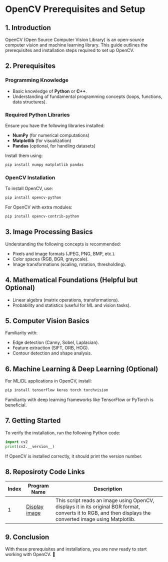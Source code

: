 # OpenCV Prerequisites and Setup

## 1. Introduction
OpenCV (Open Source Computer Vision Library) is an open-source computer vision and machine learning library. This guide outlines the prerequisites and installation steps required to set up OpenCV.

## 2. Prerequisites
### Programming Knowledge
- Basic knowledge of **Python** or **C++**.
- Understanding of fundamental programming concepts (loops, functions, data structures).

### Required Python Libraries
Ensure you have the following libraries installed:
- **NumPy** (for numerical computations)
- **Matplotlib** (for visualization)
- **Pandas** (optional, for handling datasets)

Install them using:
```bash
pip install numpy matplotlib pandas
```

### OpenCV Installation
To install OpenCV, use:
```bash
pip install opencv-python
```
For OpenCV with extra modules:
```bash
pip install opencv-contrib-python
```

## 3. Image Processing Basics
Understanding the following concepts is recommended:
- Pixels and image formats (JPEG, PNG, BMP, etc.).
- Color spaces (RGB, BGR, grayscale).
- Image transformations (scaling, rotation, thresholding).

## 4. Mathematical Foundations (Helpful but Optional)
- Linear algebra (matrix operations, transformations).
- Probability and statistics (useful for ML and vision tasks).

## 5. Computer Vision Basics
Familiarity with:
- Edge detection (Canny, Sobel, Laplacian).
- Feature extraction (SIFT, ORB, HOG).
- Contour detection and shape analysis.

## 6. Machine Learning & Deep Learning (Optional)
For ML/DL applications in OpenCV, install:
```bash
pip install tensorflow keras torch torchvision
```
Familiarity with deep learning frameworks like TensorFlow or PyTorch is beneficial.

## 7. Getting Started
To verify the installation, run the following Python code:
```python
import cv2
print(cv2.__version__)
```
If OpenCV is installed correctly, it should print the version number.

## 8. Reposiroty Code Links

| Index | Program Name | Description |
|-------|--------------|-------------|
| 1     | [Display image](https://github.com/ananthu-m-01/opencv-basics/blob/main/image-processing/display-image.ipynb) | This script reads an image using OpenCV, displays it in its original BGR format, converts it to RGB, and then displays the converted image using Matplotlib. |

## 9. Conclusion
With these prerequisites and installations, you are now ready to start working with OpenCV. 🚀
